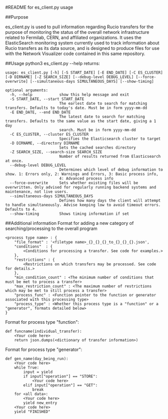 #README for es_client.py usage

##Purpose

es_client.py is used to pull information regarding Rucio transfers for the purpose
of monitoring the status of the overall network infrastructure related to Fermilab,
CERN, and affiliated organizations. It uses the ElasticSearch monitoring system
currently used to track information about Rucio transfers as its data source,
and is designed to produce files for use with the Network Visualizer code contained
in this same repository.

##Usage
python3 es_client.py --help returns:
```
usage: es_client.py [-h] [-S START_DATE] [-E END_DATE] [-C ES_CLUSTER] [-D DIRNAME] [-Z SEARCH_SIZE] [--debug-level DEBUG_LEVEL] [--force-overwrite] [--simultaneous-days SIMULTANEOUS_DAYS] [--show-timing]

optional arguments:
  -h, --help            show this help message and exit
  -S START_DATE, --start START_DATE
                        The earlest date to search for matching transfers. Defaults to today's date. Must be in form yyyy-mm-dd
  -E END_DATE, --end END_DATE
                        The latest date to search for matching transfers. Defaults to the same value as the start date, giving a 1 day
                        search. Must be in form yyyy-mm-dd
  -C ES_CLUSTER, --cluster ES_CLUSTER
                        Specifies the Elasticsearch cluster to target
  -D DIRNAME, --directory DIRNAME
                        Sets the cached searches directory
  -Z SEARCH_SIZE, --search-size SEARCH_SIZE
                        Number of results returned from Elasticsearch at once.
  --debug-level DEBUG_LEVEL
                        Determines which level of debug information to show. 1: Errors only, 2: Warnings and Errors, 3: Basic process info,
                        4: Advanced process info
  --force-overwrite     Sets whether existing files will be overwritten. Only advised for regularly running backend systems and maintenance, not live users.
  --simultaneous-days SIMULTANEOUS_DAYS
                        Defines how many days the client will attempt to handle simultaneously. Advise keeping low to avoid timeout errors. Defaults to 4.
  --show-timing         Shows timing information if set
```

##Additional information
Format for adding a new category of searching/processing to the overall program
```
<process type name> : {
	"file_format" : '<filetype name>_{}_{}_{}_to_{}_{}_{}.json',
	"conditions"  : {
		<Conditions for processing a transfer. See code for examples.>
	},
	"restrictions" : {
		<Restrictions on which transfers may be processed. See code for details.>
	},
	"min_condition_count" : <The minimum number of conditions that must be met to process a transfer>
	"max_restriction_count" : <The maximum number of restrictions which may be met to still process a transfer>
	"process_func" : <Function pointer to the function or generator associated with this processing type>
	"process_type" : <Whether this process type is a "function" or a "generator", formats detailed below>
}
```

Format for process type "function":
```
def funcname(individual_transfer):
	<Your code here>
	return json.dumps(<dictionary of transfer information>)
```

Format for process type "generator":
```
def gen_name(day_being_run):
	<Your code here>
	while True:
		input = yield
		if input["operation"] == "STORE":
			<Your code here>		
		elif input["operation"] == "GET":
			break
	for <all data>:
		<Your code here>
		yield new_entry
	<Your code here>
	yield "FINISHED"
```